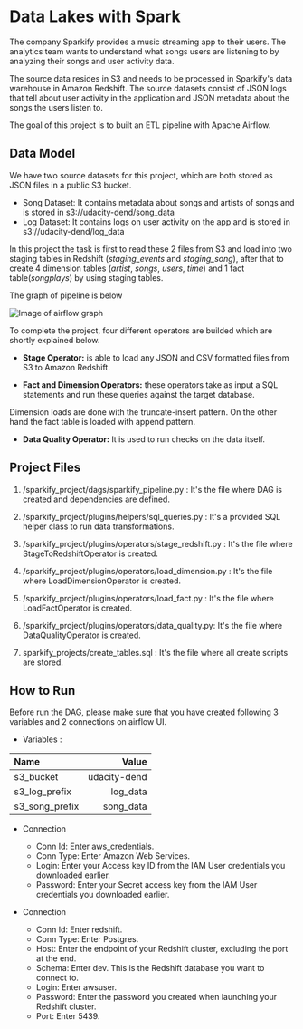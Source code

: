 # Data Lakes with Spark 


The company Sparkify provides a music streaming app to their users. The analytics team wants to understand what songs users are listening to by analyzing their songs and user activity data. 

The source data resides in S3 and needs to be processed in Sparkify's data warehouse in Amazon Redshift. The source datasets consist of JSON logs that tell about user activity in the application and JSON metadata about the songs the users listen to.


The goal of this project is to built an ETL pipeline with Apache Airflow. 
## Data Model

We have two source datasets for this project, which are both stored as JSON files in a public S3 bucket. 
 * Song Dataset: It contains metadata about songs and artists of songs and is stored in s3://udacity-dend/song_data
 * Log Dataset: It contains logs on user activity on the app and is stored in s3://udacity-dend/log_data

In this project the task is first to read these 2 files from S3 and load into two staging tables in Redshift (*staging_events* and *staging_song*), after that to create 4 dimension tables (*artist*, *songs*, *users*, *time*) and 1 fact table(*songplays*) by using staging tables. 

The graph of pipeline is below

![Image of airflow graph](/home/gizem/Desktop/kod/udacity_data_engineering_nanodegree_projects/Project_5_Data_Pipeline_With_Apache_Airflow/img/sparkify_pipeline.png)


To complete the project, four different operators are builded which are shortly explained below.

 * **Stage Operator:** is able to load any JSON and CSV formatted files from S3 to Amazon Redshift.

 * **Fact and Dimension Operators:** these operators take as input a SQL statements and run these queries against the target database. 

 Dimension loads are done with the truncate-insert pattern. On the other hand the fact table is loaded with append pattern. 

 * **Data Quality Operator:** It is used to run checks on the data itself. 



## Project Files  

1. /sparkify_project/dags/sparkify_pipeline.py : It's the file where DAG is created and dependencies are defined. 

2. /sparkify_project/plugins/helpers/sql_queries.py : It's a provided SQL helper class to run data transformations.

3. /sparkify_project/plugins/operators/stage_redshift.py : It's the file where StageToRedshiftOperator is created.  

4. /sparkify_project/plugins/operators/load_dimension.py : It's the file where LoadDimensionOperator is created.

5. /sparkify_project/plugins/operators/load_fact.py : It's the file where LoadFactOperator is created.

6. /sparkify_project/plugins/operators/data_quality.py: It's the file where DataQualityOperator is created. 

7. sparkify_projects/create_tables.sql : It's the file where all create scripts are stored. 


## How to Run 

Before run the DAG, please make sure that you have created following 3 variables and 2 connections on airflow UI. 

 * Variables : 

|Name			| Value		
| :---         	|        ---:  |			
| s3_bucket    	| udacity-dend |
| s3_log_prefix	| log_data	   |
| s3_song_prefix| song_data	   |

 * Connection

	 * Conn Id: Enter aws_credentials.
	 * Conn Type: Enter Amazon Web Services.
	 * Login: Enter your Access key ID from the IAM User credentials you downloaded earlier.
	 * Password: Enter your Secret access key from the IAM User credentials you downloaded earlier.

* Connection 

	 * Conn Id: Enter redshift.
	 * Conn Type: Enter Postgres.
	 * Host: Enter the endpoint of your Redshift cluster, excluding the port at the end.
	 * Schema: Enter dev. This is the Redshift database you want to connect to.
	 * Login: Enter awsuser.
	 * Password: Enter the password you created when launching your Redshift cluster.
	 * Port: Enter 5439.

